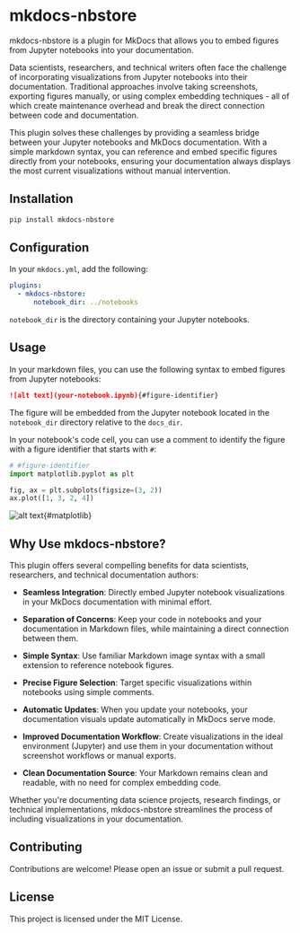 # mkdocs-nbstore

mkdocs-nbstore is a plugin for MkDocs that allows you
to embed figures from Jupyter notebooks into your documentation.

Data scientists, researchers, and technical writers often face the
challenge of incorporating visualizations from Jupyter notebooks
into their documentation.
Traditional approaches involve taking screenshots, exporting figures manually,
or using complex embedding techniques - all of which create maintenance
overhead and break the direct connection between code and documentation.

This plugin solves these challenges by providing a seamless bridge between
your Jupyter notebooks and MkDocs documentation.
With a simple markdown syntax, you can reference and embed specific
figures directly from your notebooks, ensuring your documentation always
displays the most current visualizations without manual intervention.

## Installation

```bash
pip install mkdocs-nbstore
```

## Configuration

In your `mkdocs.yml`, add the following:

```yaml
plugins:
  - mkdocs-nbstore:
      notebook_dir: ../notebooks
```

`notebook_dir` is the directory containing your Jupyter notebooks.

## Usage

In your markdown files, you can use the following syntax to embed
figures from Jupyter notebooks:

```markdown
![alt text](your-notebook.ipynb){#figure-identifier}
```

The figure will be embedded from the Jupyter notebook
located in the `notebook_dir`
directory relative to the `docs_dir`.

In your notebook's code cell,
you can use a comment to identify the figure
with a figure identifier that starts with `#`:

```python title="../notebooks/your-notebook.ipynb"
# #figure-identifier
import matplotlib.pyplot as plt

fig, ax = plt.subplots(figsize=(3, 2))
ax.plot([1, 3, 2, 4])
```

![alt text](matplotlib.ipynb){#matplotlib}

## Why Use mkdocs-nbstore?

This plugin offers several compelling benefits for data scientists,
researchers, and technical documentation authors:

- **Seamless Integration**: Directly embed Jupyter notebook
  visualizations in your MkDocs documentation with minimal effort.

- **Separation of Concerns**: Keep your code in notebooks and
  your documentation in Markdown files, while maintaining a direct
  connection between them.

- **Simple Syntax**: Use familiar Markdown image syntax with a
  small extension to reference notebook figures.

- **Precise Figure Selection**: Target specific visualizations
  within notebooks using simple comments.

- **Automatic Updates**: When you update your notebooks, your
  documentation visuals update automatically in MkDocs serve mode.

- **Improved Documentation Workflow**: Create visualizations in
  the ideal environment (Jupyter) and use them in your documentation
  without screenshot workflows or manual exports.

- **Clean Documentation Source**: Your Markdown remains clean and
  readable, with no need for complex embedding code.

Whether you're documenting data science projects, research findings,
or technical implementations, mkdocs-nbstore streamlines the process
of including visualizations in your documentation.

## Contributing

Contributions are welcome! Please open an issue or submit a pull request.

## License

This project is licensed under the MIT License.
